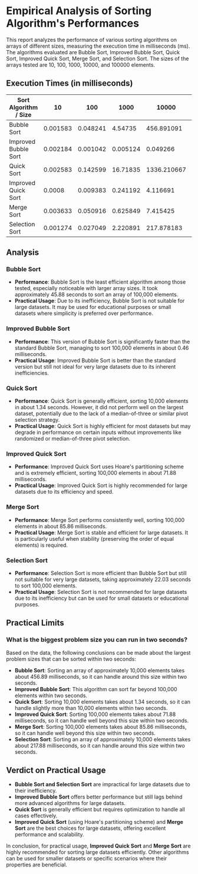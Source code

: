 # Empirical Analysis of Sorting Algorithm's Performances 

This report analyzes the performance of various sorting algorithms on arrays of different sizes, measuring the execution time in milliseconds (ms). The algorithms evaluated are Bubble Sort, Improved Bubble Sort, Quick Sort, Improved Quick Sort, Merge Sort, and Selection Sort. The sizes of the arrays tested are 10, 100, 1000, 10000, and 100000 elements.

## Execution Times (in milliseconds)

| Sort Algorithm / Size  | 10       | 100      | 1000     | 10000      | 100000      |
|------------------------|----------|----------|----------|------------|-------------|
| Bubble Sort            | 0.001583 | 0.048241 | 4.54735  | 456.891091 | 45876.59328 |
| Improved Bubble Sort   | 0.002184 | 0.001042 | 0.005124 | 0.049266   | 0.456641    |
| Quick Sort             | 0.002583 | 0.142599 | 16.71835 | 1336.210667| N/A         |
| Improved Quick Sort    | 0.0008   | 0.009383 | 0.241192 | 4.116691   | 71.877866   |
| Merge Sort             | 0.003633 | 0.050916 | 0.625849 | 7.415425   | 85.859133   |
| Selection Sort         | 0.001274 | 0.027049 | 2.220891 | 217.878183 | 22031.81403 |

## Analysis

### Bubble Sort
- **Performance**: Bubble Sort is the least efficient algorithm among those tested, especially noticeable with larger array sizes. It took approximately 45.88 seconds to sort an array of 100,000 elements.
- **Practical Usage**: Due to its inefficiency, Bubble Sort is not suitable for large datasets. It may be used for educational purposes or small datasets where simplicity is preferred over performance.

### Improved Bubble Sort
- **Performance**: This version of Bubble Sort is significantly faster than the standard Bubble Sort, managing to sort 100,000 elements in about 0.46 milliseconds.
- **Practical Usage**: Improved Bubble Sort is better than the standard version but still not ideal for very large datasets due to its inherent inefficiencies.

### Quick Sort
- **Performance**: Quick Sort is generally efficient, sorting 10,000 elements in about 1.34 seconds. However, it did not perform well on the largest dataset, potentially due to the lack of a median-of-three or similar pivot selection strategy.
- **Practical Usage**: Quick Sort is highly efficient for most datasets but may degrade in performance on certain inputs without improvements like randomized or median-of-three pivot selection.

### Improved Quick Sort
- **Performance**: Improved Quick Sort uses Hoare's partitioning scheme and is extremely efficient, sorting 100,000 elements in about 71.88 milliseconds.
- **Practical Usage**: Improved Quick Sort is highly recommended for large datasets due to its efficiency and speed.

### Merge Sort
- **Performance**: Merge Sort performs consistently well, sorting 100,000 elements in about 85.86 milliseconds.
- **Practical Usage**: Merge Sort is stable and efficient for large datasets. It is particularly useful when stability (preserving the order of equal elements) is required.

### Selection Sort
- **Performance**: Selection Sort is more efficient than Bubble Sort but still not suitable for very large datasets, taking approximately 22.03 seconds to sort 100,000 elements.
- **Practical Usage**: Selection Sort is not recommended for large datasets due to its inefficiency but can be used for small datasets or educational purposes.

## Practical Limits

### What is the biggest problem size you can run in two seconds?

Based on the data, the following conclusions can be made about the largest problem sizes that can be sorted within two seconds:

- **Bubble Sort**: Sorting an array of approximately 10,000 elements takes about 456.89 milliseconds, so it can handle around this size within two seconds.
- **Improved Bubble Sort**: This algorithm can sort far beyond 100,000 elements within two seconds.
- **Quick Sort**: Sorting 10,000 elements takes about 1.34 seconds, so it can handle slightly more than 10,000 elements within two seconds.
- **Improved Quick Sort**: Sorting 100,000 elements takes about 71.88 milliseconds, so it can handle well beyond this size within two seconds.
- **Merge Sort**: Sorting 100,000 elements takes about 85.86 milliseconds, so it can handle well beyond this size within two seconds.
- **Selection Sort**: Sorting an array of approximately 10,000 elements takes about 217.88 milliseconds, so it can handle around this size within two seconds.

## Verdict on Practical Usage

- **Bubble Sort and Selection Sort** are impractical for large datasets due to their inefficiency.
- **Improved Bubble Sort** offers better performance but still lags behind more advanced algorithms for large datasets.
- **Quick Sort** is generally efficient but requires optimization to handle all cases effectively.
- **Improved Quick Sort** (using Hoare's partitioning scheme) and **Merge Sort** are the best choices for large datasets, offering excellent performance and scalability.

In conclusion, for practical usage, **Improved Quick Sort** and **Merge Sort** are highly recommended for sorting large datasets efficiently. Other algorithms can be used for smaller datasets or specific scenarios where their properties are beneficial.
